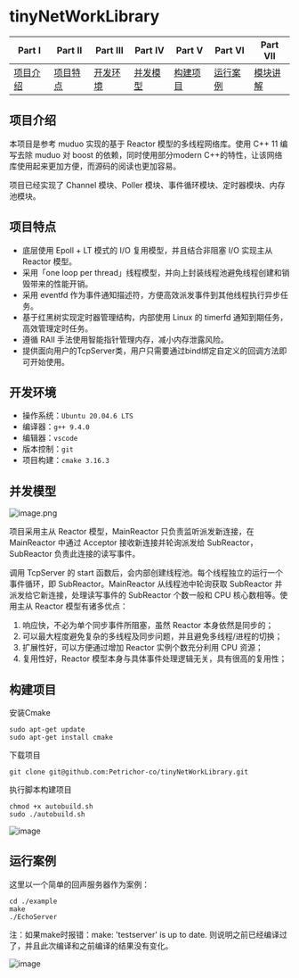 # tinyNetWorkLibrary

| **Part Ⅰ**            | **Part Ⅱ**            | **Part Ⅲ**            | **Part Ⅳ**            | **Part Ⅴ**            | **Part Ⅵ**            | **Part Ⅶ**            |
| --------------------- | --------------------- | --------------------- | --------------------- | --------------------- | --------------------- | --------------------- |
| [项目介绍](#项目介绍) | [项目特点](#项目特点) | [开发环境](#开发环境) | [并发模型](#并发模型) | [构建项目](#构建项目) | [运行案例](#运行案例) | [模块讲解](#模块讲解) |

## 项目介绍

本项目是参考 muduo 实现的基于 Reactor 模型的多线程网络库。使用 C++ 11 编写去除 muduo 对 boost 的依赖，同时使用部分modern C++的特性，让该网络库使用起来更加方便，而源码的阅读也更加容易。

项目已经实现了 Channel 模块、Poller 模块、事件循环模块、定时器模块、内存池模块。   

## 项目特点

- 底层使用 Epoll + LT 模式的 I/O 复用模型，并且结合非阻塞 I/O  实现主从 Reactor 模型。
- 采用「one loop per thread」线程模型，并向上封装线程池避免线程创建和销毁带来的性能开销。
- 采用 eventfd 作为事件通知描述符，方便高效派发事件到其他线程执行异步任务。
- 基于红黑树实现定时器管理结构，内部使用 Linux 的 timerfd 通知到期任务，高效管理定时任务。
- 遵循 RAII 手法使用智能指针管理内存，减小内存泄露风险。
- 提供面向用户的TcpServer类，用户只需要通过bind绑定自定义的回调方法即可开始使用。

## 开发环境

- 操作系统：`Ubuntu 20.04.6 LTS`
- 编译器：`g++ 9.4.0`
- 编辑器：`vscode`
- 版本控制：`git`
- 项目构建：`cmake 3.16.3`

## 并发模型

![image.png](https://cdn.nlark.com/yuque/0/2022/png/26752078/1670853134528-c88d27f2-10a2-46d3-b308-48f7632a2f09.png?x-oss-process=image%2Fresize%2Cw_937%2Climit_0)

项目采用主从 Reactor 模型，MainReactor 只负责监听派发新连接，在 MainReactor 中通过 Acceptor 接收新连接并轮询派发给 SubReactor，SubReactor 负责此连接的读写事件。

调用 TcpServer 的 start 函数后，会内部创建线程池。每个线程独立的运行一个事件循环，即 SubReactor。MainReactor 从线程池中轮询获取 SubReactor 并派发给它新连接，处理读写事件的 SubReactor 个数一般和 CPU 核心数相等。使用主从 Reactor 模型有诸多优点：

1. 响应快，不必为单个同步事件所阻塞，虽然 Reactor 本身依然是同步的；
2. 可以最大程度避免复杂的多线程及同步问题，并且避免多线程/进程的切换；
3. 扩展性好，可以方便通过增加 Reactor 实例个数充分利用 CPU 资源；
4. 复用性好，Reactor 模型本身与具体事件处理逻辑无关，具有很高的复用性；

## 构建项目

安装Cmake

```shell
sudo apt-get update
sudo apt-get install cmake
```

下载项目

```shell
git clone git@github.com:Petrichor-co/tinyNetWorkLibrary.git
```

执行脚本构建项目

```shell
chmod +x autobuild.sh
sudo ./autobuild.sh
```
![image](https://github.com/user-attachments/assets/9298b396-686a-4d0a-b4ff-d5d80d088122)


## 运行案例

这里以一个简单的回声服务器作为案例：

```shell
cd ./example
make
./EchoServer
```
注：如果make时报错：make: 'testserver' is up to date.  则说明之前已经编译过了，并且此次编译和之前编译的结果没有变化。

![image](https://github.com/user-attachments/assets/f878f83d-b6f2-4285-b94e-d0e63aece11c)

